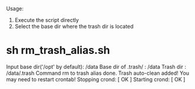 Usage:
1. Execute the script directly
2. Select the base dir where the trash dir is located

# sh rm_trash_alias.sh
Input base dir('/opt' by default): /data
Base dir of .trash/ : /data
Trash dir : /data/.trash
Command rm to trash alias done.
Trash auto-clean added! You may need to restart crontab!
Stopping crond:                                            [  OK  ]
Starting crond:                                            [  OK  ]
